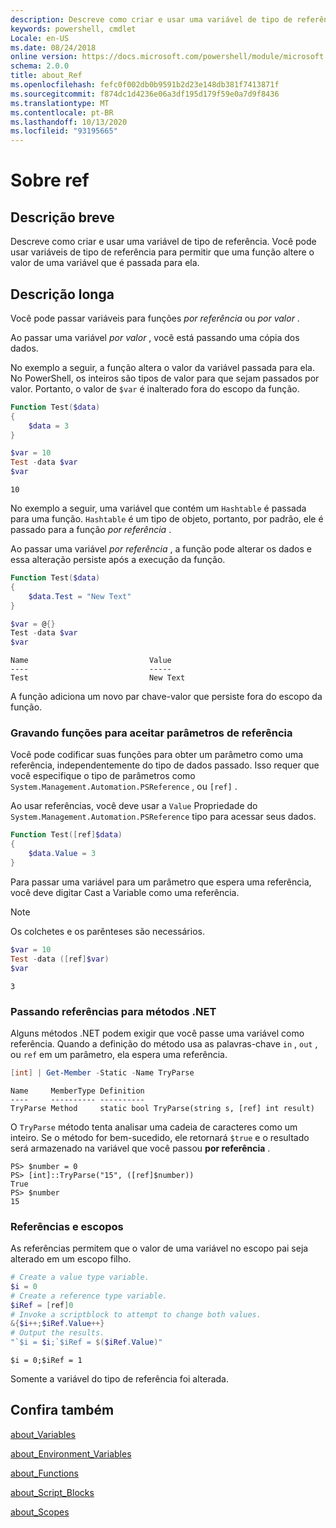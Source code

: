 ```yaml
---
description: Descreve como criar e usar uma variável de tipo de referência. Você pode usar variáveis de tipo de referência para permitir que uma função altere o valor de uma variável que é passada para ela.
keywords: powershell, cmdlet
Locale: en-US
ms.date: 08/24/2018
online version: https://docs.microsoft.com/powershell/module/microsoft.powershell.core/about/about_ref?view=powershell-6&WT.mc_id=ps-gethelp
schema: 2.0.0
title: about_Ref
ms.openlocfilehash: fefc0f002db0b9591b2d23e148db381f7413871f
ms.sourcegitcommit: f874dc1d4236e06a3df195d179f59e0a7d9f8436
ms.translationtype: MT
ms.contentlocale: pt-BR
ms.lasthandoff: 10/13/2020
ms.locfileid: "93195665"
---
```

# <a name="about-ref"></a>Sobre ref

## <a name="short-description"></a>Descrição breve
Descreve como criar e usar uma variável de tipo de referência. Você pode usar variáveis de tipo de referência para permitir que uma função altere o valor de uma variável que é passada para ela.

## <a name="long-description"></a>Descrição longa

Você pode passar variáveis para funções *por referência* ou *por valor* .

Ao passar uma variável *por valor* , você está passando uma cópia dos dados.

No exemplo a seguir, a função altera o valor da variável passada para ela. No PowerShell, os inteiros são tipos de valor para que sejam passados por valor.
Portanto, o valor de `$var` é inalterado fora do escopo da função.

```powershell
Function Test($data)
{
    $data = 3
}

$var = 10
Test -data $var
$var
```

```output
10
```

No exemplo a seguir, uma variável que contém um `Hashtable` é passada para uma função. `Hashtable` é um tipo de objeto, portanto, por padrão, ele é passado para a função *por referência* .

Ao passar uma variável *por referência* , a função pode alterar os dados e essa alteração persiste após a execução da função.

```powershell
Function Test($data)
{
    $data.Test = "New Text"
}

$var = @{}
Test -data $var
$var
```

```output
Name                           Value
----                           -----
Test                           New Text
```

A função adiciona um novo par chave-valor que persiste fora do escopo da função.

### <a name="writing-functions-to-accept-reference-parameters"></a>Gravando funções para aceitar parâmetros de referência

Você pode codificar suas funções para obter um parâmetro como uma referência, independentemente do tipo de dados passado. Isso requer que você especifique o tipo de parâmetros como `System.Management.Automation.PSReference` , ou `[ref]` .

Ao usar referências, você deve usar a `Value` Propriedade do `System.Management.Automation.PSReference` tipo para acessar seus dados.

```powershell
Function Test([ref]$data)
{
    $data.Value = 3
}
```

Para passar uma variável para um parâmetro que espera uma referência, você deve digitar Cast a Variable como uma referência.

> [!NOTE]
> Os colchetes e os parênteses são necessários.

```powershell
$var = 10
Test -data ([ref]$var)
$var
```

```output
3
```

### <a name="passing-references-to-net-methods"></a>Passando referências para métodos .NET

Alguns métodos .NET podem exigir que você passe uma variável como referência. Quando a definição do método usa as palavras-chave `in` , `out` , ou `ref` em um parâmetro, ela espera uma referência.

```powershell
[int] | Get-Member -Static -Name TryParse
```

```output
Name     MemberType Definition
----     ---------- ----------
TryParse Method     static bool TryParse(string s, [ref] int result)
```

O `TryParse` método tenta analisar uma cadeia de caracteres como um inteiro. Se o método for bem-sucedido, ele retornará `$true` e o resultado será armazenado na variável que você passou **por referência** .

```
PS> $number = 0
PS> [int]::TryParse("15", ([ref]$number))
True
PS> $number
15
```

### <a name="references-and-scopes"></a>Referências e escopos

As referências permitem que o valor de uma variável no escopo pai seja alterado em um escopo filho.

```powershell
# Create a value type variable.
$i = 0
# Create a reference type variable.
$iRef = [ref]0
# Invoke a scriptblock to attempt to change both values.
&{$i++;$iRef.Value++}
# Output the results.
"`$i = $i;`$iRef = $($iRef.Value)"
```

```output
$i = 0;$iRef = 1
```

Somente a variável do tipo de referência foi alterada.

## <a name="see-also"></a>Confira também

[about_Variables](about_Variables.md)

[about_Environment_Variables](about_Environment_Variables.md)

[about_Functions](about_Functions.md)

[about_Script_Blocks](about_Script_Blocks.md)

[about_Scopes](about_scopes.md)
